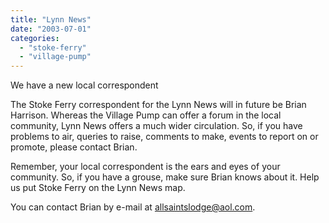 ```yaml
---
title: "Lynn News"
date: "2003-07-01"
categories: 
  - "stoke-ferry"
  - "village-pump"
---
```


We have a new local correspondent

The Stoke Ferry correspondent for the Lynn News will in future be Brian Harrison. Whereas the Village Pump can offer a forum in the local community, Lynn News offers a much wider circulation. So, if you have problems to air, queries to raise, comments to make, events to report on or promote, please contact Brian.

Remember, your local correspondent is the ears and eyes of your community. So, if you have a grouse, make sure Brian knows about it. Help us put Stoke Ferry on the Lynn News map.

You can contact Brian by e-mail at allsaintslodge@aol.com.
